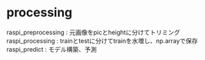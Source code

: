 # processing
raspi_preprocessing : 元画像をpicとheightに分けてトリミング
raspi_processing : trainとtestに分けてtrainを水増し、np.arrayで保存
raspi_predict : モデル構築、予測
